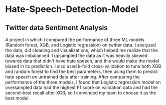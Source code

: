 # Hate-Speech-Detection-Model
## Twitter data Sentiment Analysis 

A project in which I compared the performance of three ML models (Random forest, XGB, and Logistic regression) on twitter data. I analyzed the data, did cleaning and visualizations, which helped me realize that the data was imbalanced. I upsampled the data as it was heavily skewed towards data that didn't have hate speech, and this would make the model biased in its prediction. I also used k-fold cross-validation to tune both XGB and random forest to find the best parameters, then using them to predict hate speech on untrained data after training. After comparing the performance of the three models, I found that Logistic regression model on oversampled data had the highest F1 score on validation data and had the second-best recall after XGB, so I convinced my team to choose it as the best model.

